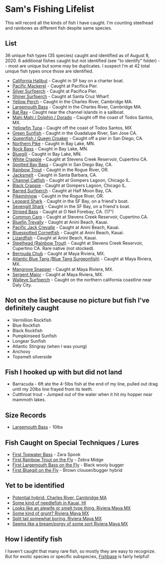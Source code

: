 # Sam's Fishing Lifelist

This will record all the kinds of fish I have caught. I'm counting steelhead
and rainbows as different fish despite same species.

## List

36 unique fish types (35 species) caught and identified as of August 8, 2020. 6
additional fishes caught but not identified (see "to identify" folder) -- most
are unique but some may be duplicates. I suspect I'm at 42 total unique fish
types once those are identified.

* [California Halibut](img/2016-05-01_california_halibut.jpg) - Caught in SF bay on a charter boat.
* [Pacific Mackerel](img/2016-06-17_pacific_mackerel.jpg) - Caught at Pacifica Pier.
* [Silver Surfperch](img/2016-07-24_silver_surfperch.jpg) - Caught at Pacifica Pier.
* [Shiner Surfperch](img/2017-05-13_shiner_surfperch.jpg) - Caught at Santa Cruz Wharf.
* [Yellow Perch](img/2017-05-26_yellow_perch.jpg) - Caught in the Charles River, Cambridge MA.
* [Largemouth Bass](img/2017-05-28_largemouth_bass.jpg) - Caught in the Charles River, Cambridge MA.
* [Bat Ray](img/2017-07-03_bat_ray.png) - Caught near the channel islands in a sailboat.
* [Mahi Mahi / Dolphin / Dorado](img/2017-08-16_mahi_mahi.jpg) - Caught off the coast of Todos Santos, MX.
* [Yellowfin Tuna](img/2017-08-16_yellowfin_tuna.jpg) - Caught off the coast of Todos Santos, MX
* [Green Sunfish](img/2017-09-23_green_sunfish.jpg) - Caught in the Guadalupe River, San Jose CA.
* [Queenfish / Queen Croaker](img/2018-05-04_queen_croaker_queenfish.jpg) - Caught off a pier in San Diego, CA.
* [Northern Pike](img/2018-06-08_northern_pike.jpg) - Caught in Bay Lake, MN.
* [Rock Bass](img/2018-06-08_rock_bass.png) - Caught in Bay Lake, MN.
* [Bluegill](img/2018-06-09_bluegill.jpg) - Caught in Bay Lake, MN.
* [White Crappie](img/2018-08-17_white_crappie.jpg) - Caught at Stevens Creek Reservoir, Cupertino CA.
* [Spotted Bay Bass](img/2018-11-22_spotted_bay_bass.jpg) - Caught in San Diego Bay, CA.
* [Rainbow Trout](img/2018-12-24_rainbow_trout.jpg) - Caught in the Rogue River, OR.
* [Jacksmelt](img/2019-03-30_jacksmelt.jpg) - Caught in Santa Barbara, CA.
* [Channel Catfish](img/2019-07-05_channel_catfish.jpg) - Caught at Gompers Lagoon, Chicago IL.
* [Black Crappie](img/2019-07-06_black_crappie.jpg) - Caught at Gompers Lagoon, Chicago IL.
* [Barred Surfperch](img/2019-08-18_barred_surfperch.jpg) - Caught at Half Moon Bay, CA.
* [Pikeminnow](img/2019-08-30_pikeminnow.jpg) - Caught in the Rogue River, OR.
* [Leopard Shark](img/2019-09-29_leopard_shark.png) - Caught in the SF Bay, on a friend's boat.
* [Sevengill Shark](img/2019-09-29_sevengill_shark.jpg) - Caught in the SF Bay, on a friend's boat.
* [Striped Bass](img/2019-10-06_striped_bass.jpg) - Caught at O Neil Forebay, CA. (17")
* [Common Carp](img/2019-10-20_common_carp.jpg) - Caught at Stevens Creek Reservoir, Cupertino CA.
* [Bluefin Trevally](img/2019-11-23_bluefin_trevally.jpg) - Caught at Anini Beach, Kauai.
* [Pacific Jack Crevalle](img/2019-11-24_papio_pacific_jack_crevalle.jpg) - Caught at Anini Beach, Kauai.
* [Bluespotted Cornetfish](img/2019-11-25_bluespotted_cornetfish.jpg) - Caught at Anini Beach, Kauai.
* [Lizardfish](img/2019-11-25_lizardfish.jpg) - Caught at Anini Beach, Kauai.
* [Steelhead (Rainbow Trout)](img/2019-12-08_steelhead.jpg) - Caught at Stevens Creek Reservoir, Cupertino CA. Rare native (not stocked).
* [Bermuda Chub](img/2020-02-29_bermuda_chub.jpg) - Caught at Maya Riviera, MX.
* [Atlantic Blue Tang (Blue Tang Surgeonfish)](img/2020-03-01_atlantic_blue_tang.jpg) - Caught at Maya Riviera, MX.
* [Mangrove Snapper](img/2020-03-01_mangrove_snapper.jpg) - Caught at Maya Riviera, MX.
* [Sergent Major](img/2020-03-02_sergent_major.jpg) - Caught at Maya Riviera, MX.
* [Walleye Surfperch](img/2020-05-22_walleye_surfperch.jpg) - Caught on the northern california coastline near Daly City.

## Not on the list because no picture but fish I've definitely caught

* Vermillion Rockfish
* Blue Rockfish
* Black Rockfish
* Pumpkinseed Sunfish
* Longear Sunfish
* Atlantic Stingray (when I was young)
* Anchovy
* Topsmelt silverside

## Fish I hooked up with but did not land

* Barracuda - 6ft ate the 4-5lbs fish at the end of my line, pulled out drag until my 20lbs line frayed from its teeth.
* Cutthroat trout - Jumped out of the water when it hit my hopper near mammoth lakes.

## Size Records

* [Largemouth Bass](img/special%20occasion/largemouth/2020-04-09_10lbs_largemouth.jpg) - 10lbs

## Fish Caught on Special Techniques / Lures

* [First Topwater Bass](img/special%20occasion/largemouth/2019-10-06_first_topwater_bass.jpg) - Zara Spook
* [First Rainbow Trout on the Fly](img/special%20occasion/fly%20fishing/08-01-2020_first_rainbow_on_the_fly.jpg) - Zebra Midge
* [First Largemouth Bass on the Fly](img/special%20occasion/fly%20fishing/06-29-2020_first_fly_fish_tiny_largemouth.jpg) - Black wooly bugger
* [First Bluegill on the Fly](img/special%20occasion/fly%20fishing/07-12-2020_first_bluegill_on_the_fly.jpg) - Brown clouser/bugger hybrid

## Yet to be identified

* [Potential hybrid, Charles River, Cambridge MA](img/to%20identify/2017-05-26_unidentified_fish_charles_river_cambridge.jpg)
* [Some kind of needlefish in Kauai, HI](img/to%20identify/2019-11-27_unidentified_needlefish_kauai.jpg)
* [Looks like an alewife or smelt type thing, Riviera Maya MX](img/to%20identify/2020-02-29_unidentified_baitfish_riviera_maya.jpg)
* [Some kind of grunt? Riviera Maya MX](img/to%20identify/2020-03-01-unidentified_tropical_fish.jpg)
* [Split tail somewhat boring. Riviera Maya MX](img/to%20identify/2020-03-01_unidentified_tropical_fish.jpg)
* [Seems like a bream/porgy of some sort Riviera Maya MX](img/to%20identify/2020_03_01_unidentified_bream_riviera_maya.jpg)

## How I identify fish

I haven't caught that many rare fish, so mostly they are easy to recognize.
But for exotic species or specific subspecies, [Fishbase](https://www.fishbase.de)
is fairly helpful!
